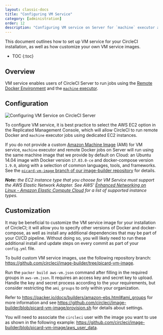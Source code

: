 ```yaml
---
layout: classic-docs
title: "Configuring VM Service"
category: [administration]
order: 12
description: "Configuring VM service on Server for `machine` executor and remote Docker jobs"
---
```


This document outlines how to set up VM service for your CircleCI installation, as well as how customize your own VM service images.

* TOC 
{:toc}

## Overview

VM service enables users of CircleCI Server to run jobs using the [Remote Docker Environment](https://circleci.com/docs/2.0/building-docker-images) and the [`machine` executor](https://circleci.com/docs/2.0/executor-types/#using-machine).

## Configuration

![Configuring VM Service on CircleCI Server]({{site.baseurl}}/assets/img/docs/vm-service.png)

To configure VM service, it is best practice to select the AWS EC2 option in the Replicated Management Console, which will allow CircleCI to run remote Docker and `machine` executor jobs using dedicated EC2 instances.

If you do not provide a custom [Amazon Machine Image](https://docs.aws.amazon.com/AWSEC2/latest/UserGuide/AMIs.html) (AMI) for VM service, `machine` executor and remote Docker jobs on Server will run using the same machine image that we provide by default on Cloud: an Ubuntu 14.04 image with Docker version `17.03.0-ce` and docker-compose version `1.9.0`, along with a selection of common languages, tools, and frameworks. See the [`picard-vm-image` branch of our image-builder repository](https://github.com/circleci/image-builder/tree/picard-vm-image/circleci-provision-scripts) for details.

***Note:** the EC2 instance type that you choose for VM Service must support the AWS Elastic Network Adapter. See AWS' [Enhanced Networking on Linux - Amazon Elastic Compute Cloud](https://docs.aws.amazon.com/AWSEC2/latest/UserGuide/enhanced-networking.html) for a list of supported instance types.*

## Customization

It may be beneficial to customize the VM service image for your installation of CircleCI; it will allow you to specify other versions of Docker and docker-compose, as well as install any additional dependencies that may be part of your CI/CD pipeline. Without doing so, you will likely need to run these additional install and update steps on every commit as part of your `config.yml` file.

To build custom VM service images, use the following repository branch: 
<https://github.com/circleci/image-builder/tree/picard-vm-image>.

Run the `packer build aws-vm.json` command after filling in the required groups in `aws-vm.json`. It requires an access key and secret key to upload. Handle the key and secret process according to the your requirements, but consider restricting the `ami_groups` to only within your organization. 

Refer to <https://packer.io/docs/builders/amazon-ebs.html#ami_groups> for more information 
and see <https://github.com/circleci/image-builder/blob/picard-vm-image/provision.sh> for details about settings.

You will need to associate the `circleci` user with the image you want to use as shown in the following example: <https://github.com/circleci/image-builder/blob/picard-vm-image/aws_user_data>.
